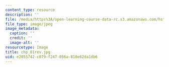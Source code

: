 ```yaml
---
content_type: resource
description: ''
file: /media/https%3A/open-learning-course-data-rc.s3.amazonaws.com/hst-542j-quantitative-physiology-organ-transport-systems-spring-2004/e2055742c079f247056a818e62da1db6_chp_01rev.jpg
file_type: image/jpeg
image_metadata:
  caption: ''
  credit: ''
  image-alt: ''
resourcetype: Image
title: chp_01rev.jpg
uid: e2055742-c079-f247-056a-818e62da1db6
---
```

